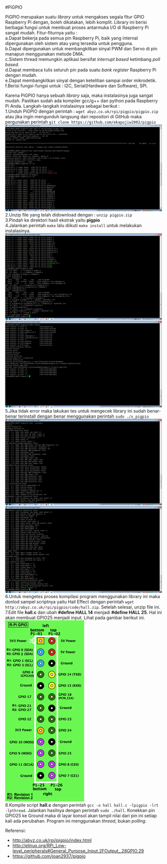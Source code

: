 #PiGPIO

PiGPIO merupakan suatu *library* untuk mengakses segala fitur GPIO Raspberry Pi dengan, boleh dikatakan, lebih komplit. Library ini berisi berbagai fungsi untuk membuat proses antarmuka I/O di Raspberry Pi sangat mudah. Fitur-fiturnya yaitu :  
a.Dapat bekerja pada semua pin Raspberry Pi, baik yang internal dipergunakan oleh sistem atau yang tersedia untuk pengguna.  
b.Dapat dipergunakan untuk membangkitkan sinyal PWM dan Servo di pin manapun menggunakan metode DMA.  
c.Sistem thread memungkin aplikasi bersifat *interrupt based* ketimbang *poll based*.  
d.Dapat membaca tulis seluruh pin pada suatu *bank register* Raspberry Pi dengan mudah.  
e.Dapat membangkitkan sinyal dengan ketelitian sampai order mikrodetik.  
f.Berisi fungsi-fungsi untuk : I2C, Serial(Hardware dan Software), SPI.  

Karena PiGPIO hanya sebuah *library* saja, maka instalasinya juga sangat mudah. Pastikan sudah ada kompiler gcc/g++ dan python pada Raspberry Pi Anda. Langkah-langkah instalasinya sebagai berikut :  
1.Unduh PiGPIO dengan perintah : ```wget abyz.co.uk/rpi/pigpio/pigpio.zip``` atau jika ingin mengunduh langsung dari repositori di GitHub maka pergunakan perintah ```git clone https://github.com/ekapujiw2002/pigpio```  
![Donlod PiGPIO](../img/pigpio/donlod.png)  
2.Unzip file yang telah didownload dengan : ```unzip pigpio.zip```  
3.Pindah ke direktori hasil ekstrak yaitu **pigpio**  
4.Jalankan perintah `make` lalu diikuti `make install` untuk melakukan instalasinya.  
![Make](../img/pigpio/make.png)  
![Make Install](../img/pigpio/make-install.png)  
5.Jika tidak error maka lakukan tes untuk mengecek library ini sudah benar-benar terinstall dengan benar menggunakan perintah ```sudo ./x_pigpio```  
![x_pigpio](../img/pigpio/xpigpio1.png)  
![x_pigpio](../img/pigpio/xpigpio2.png)  
6.Untuk mengetes proses kompilasi program menggunakan library ini maka donlod sampel scriptnya yaitu Hall Effect dengan perintah ```wget http://abyz.co.uk/rpi/pigpio/code/hall.zip```. Setelah selesai, unzip file ini.  
7.Edit file **hall.c** dan ubah **#define HALL 14** menjadi **#define HALL 25**. Hal ini akan membuat GPIO25 menjadi input. Lihat pada gambar berikut ini.  
![Rpi GPIO](../img/pigpio/rpi-gpio.png)  
8.Kompile script **hall.c** dengan perintah ```gcc -o hall hall.c -lpigpio -lrt -lpthread```. Jalankan hasilnya dengan perintah ```sudo ./hall```. Konekkan pin GPIO25 ke Ground maka di layar konsol akan tampil nilai dari pin ini setiap kali ada perubahan. Program ini menggunakan *thread*, bukan *polling*.

Referensi:
- http://abyz.co.uk/rpi/pigpio/index.html
- http://elinux.org/RPi_Low-level_peripherals#General_Purpose_Input.2FOutput_.28GPIO.29
- https://github.com/joan2937/pigpio